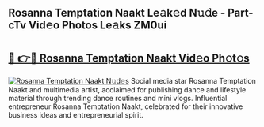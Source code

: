 ## Rosanna Temptation Naakt Le𝚊k𝚎d N𝚞𝚍e - Part-cTv Vid𝚎o Photos Le𝚊ks ZM0ui

# <h2><a href="http://fb5xkyw.evod.top/?m=Rosanna+Temptation+Naakt">🔗 👉🔴 Rosanna Temptation Naakt Vid𝚎o Ph𝚘t𝚘s</a></h2>

[![Rosanna Temptation Naakt N𝚞d𝚎s](https://i.imgur.com/8V9OHl7.gif)](http://fb5xkyw.evod.top/?m=Rosanna+Temptation+Naakt)
Social media star Rosanna Temptation Naakt and multimedia artist, acclaimed for publishing dance and lifestyle material through trending dance routines and mini vlogs. Influential entrepreneur Rosanna Temptation Naakt, celebrated for their innovative business ideas and entrepreneurial spirit. 
